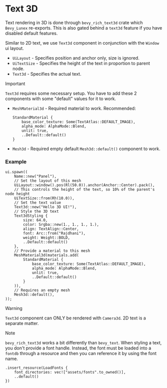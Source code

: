 # Text 3D

Text rendering in 3D is done through `bevy_rich_text3d` crate which `Bevy_Lunex` re-exports. This is also gated
behind a `text3d` feature if you have disabled default features.

Similar to 2D text, we use `Text3d` component in conjunction with the `Window` ui layout.

- `UiLayout` - Specifies position and anchor only, size is ignored.
- `UiTextSize` - Specifies the height of the text in proportion to parent node.
- `Text3d` - Specifies the actual text.

> [!IMPORTANT]
> `Text3d` requires some necessary setup. You have to add these 2 components with some "default" values for it to work.
> - `MeshMaterial3d` - Required material to work. Recommended:
>     ```rust, noplayground
>     StandardMaterial {
>         base_color_texture: Some(TextAtlas::DEFAULT_IMAGE),
>         alpha_mode: AlphaMode::Blend,
>         unlit: true,
>         ..Default::default()
>     }
>     ```
> - `Mesh3d` - Required empty default `Mesh3d::default()` component to work.

### Example

```rust, noplayground
ui.spawn((
    Name::new("Panel"),
    // Set the layout of this mesh
    UiLayout::window().pos(Rl(50.0)).anchor(Anchor::Center).pack(),
    // This controls the height of the text, so 10% of the parent's node height
    UiTextSize::from(Rh(10.0)),
    // Set the text value
    Text3d::new("Hello 3D UI!"),
    // Style the 3D text
    Text3dStyling {
        size: 64.0,
        color: Srgba::new(1., 1., 1., 1.),
        align: TextAlign::Center,
        font: Arc::from("Rajdhani"),
        weight: Weight::BOLD,
        ..Default::default()
    },
    // Provide a material to this mesh
    MeshMaterial3d(materials.add(
        StandardMaterial {
            base_color_texture: Some(TextAtlas::DEFAULT_IMAGE),
            alpha_mode: AlphaMode::Blend,
            unlit: true,
            ..Default::default()
        }
    )),
    // Requires an empty mesh
    Mesh3d::default(),
));
```

> [!WARNING]
> `Text3d` component can ONLY be rendered with `Camera3d`. 2D text is a separate matter.

> [!NOTE]
> `bevy_rich_text3d` works a bit differently than `bevy_text`. When styling a text, you don't provide a font handle.
> Instead, the font must be loaded into a `fontdb` through a resource and then you can reference it by using the font name.
> 
> ```rust, noplayground
> .insert_resource(LoadFonts {
>     font_directories: vec!["assets/fonts".to_owned()],
>     ..default()
> })
> ```
